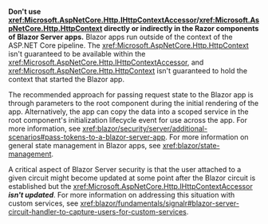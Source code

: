 **Don't use <xref:Microsoft.AspNetCore.Http.IHttpContextAccessor>/<xref:Microsoft.AspNetCore.Http.HttpContext> directly or indirectly in the Razor components of Blazor Server apps.** Blazor apps run outside of the context of the ASP.NET Core pipeline. The <xref:Microsoft.AspNetCore.Http.HttpContext> isn't guaranteed to be available within the <xref:Microsoft.AspNetCore.Http.IHttpContextAccessor>, and <xref:Microsoft.AspNetCore.Http.HttpContext> isn't guaranteed to hold the context that started the Blazor app.

The recommended approach for passing request state to the Blazor app is through parameters to the root component during the initial rendering of the app. Alternatively, the app can copy the data into a scoped service in the root component's initialization lifecycle event for use across the app. For more information, see <xref:blazor/security/server/additional-scenarios#pass-tokens-to-a-blazor-server-app>. For more information on general state management in Blazor apps, see <xref:blazor/state-management>.

A critical aspect of Blazor Server security is that the user attached to a given circuit might become updated at some point after the Blazor circuit is established but the <xref:Microsoft.AspNetCore.Http.IHttpContextAccessor> ***isn't updated***. For more information on addressing this situation with custom services, see <xref:blazor/fundamentals/signalr#blazor-server-circuit-handler-to-capture-users-for-custom-services>.
